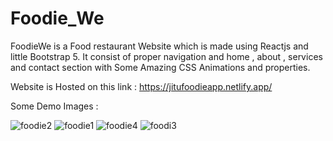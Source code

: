 # Foodie_We
FoodieWe is a Food restaurant Website which is made using Reactjs and little Bootstrap 5. It consist of proper navigation and home , about , services and contact section with Some Amazing CSS Animations and properties.

Website is Hosted on this link : https://jitufoodieapp.netlify.app/

Some Demo Images :





![foodie2](https://user-images.githubusercontent.com/92428908/214791038-a78b7780-fcdd-4fb9-9325-96bad4afb417.jpeg)
![foodie1](https://user-images.githubusercontent.com/92428908/214791049-4e71cbaf-edb7-498a-9846-4ab0f8485f66.jpeg)
![foodie4](https://user-images.githubusercontent.com/92428908/214791052-129576be-deee-4f34-8f94-f66beaa707df.jpeg)
![foodi3](https://user-images.githubusercontent.com/92428908/214791059-926dd8f2-3df5-436e-9ae0-1cb82925fd5d.jpeg)
